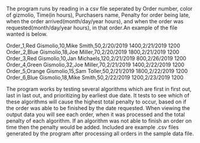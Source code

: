 The program runs by reading in a csv file seperated by Order number, color of gizmolio, Time(in hours), Purchasers name, Penalty for order being late, when the order arrived(month/day/year hours), and when the order was requested(month/day/year hours), in that order.An example of the file wanted is below. 

Order_1,Red Gismolio,10,Mike Smith,50,2/20/2019 1400,2/21/2019 1200
Order_2,Blue Gismolio,18,Joe Miller,70,2/20/2019 1800,2/21/2019 1200
Order_3,Red Gismolio,10,Jan Michaels,120,2/21/2019 800,2/26/2019 1200
Order_4,Green Gismolio,32,Joe Miller,70,2/21/2019 1400,2/22/2019 1200
Order_5,Orange Gismolio,15,Sam Toller,50,2/21/2019 1800,2/22/2019 1200
Order_6,Blue Gismolio,18,Mike Smith,50,2/22/2019 1200,2/23/2019 1200

The program works by testing several algorithms which are first in first out, last in last out, and prioritizing by earliest due date. It tests to see which of these algorithms will cause the highest total penalty to occur, based on if the order was able to be finished by the date requested. 
When viewing the output data you will see each order, when it was processed and the total penalty of each algorithm. If an algorithm was not able to finish an order on time then the penalty would be added. Included are example .csv files generated by the program after processing all orders in the sample data file. 
